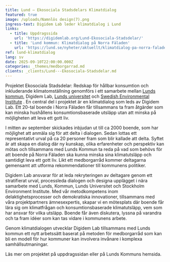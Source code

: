 ```yaml
---
title: Lund – Ekosociala Stadsdelars Klimatdialog
featured: true
image: /uploads/Namnlös design(7).png
ingress-text: Digidem Lab leder klimatdialog i Lund
links:
  - title: Uppdragssida
    url: 'https://digidemlab.org/Lund-Ekosociala-Stadsdelar/'
  - title: 'Lund kommun: Klimatdialog på Norra Fäladen'
    url: 'https://lund.se/nyheter/aktuellt/klimatdialog-pa-norra-faladen'
ref: lund-klimatdialog
lang: sv
date: 2025-09-10T22:00:00.000Z
categories: _themes/medborgarrad.md
clients: _clients/Lund---Ekosociala-Stadsdelar.md
---
```


Projektet Ekosociala Stadsdelar: Redskap för hållbar konsumtion och inkluderande klimatomställning genomförs i ett samarbete mellan [Lunds kommun](https://lund.se/), Digidem Lab, [Lunds universitet](https://www.lu.se/)  och [Swedish Environmental Institute](https://www.sei.org/) . En central del i projektet är en klimatdialog som leds av Digidem Lab. Ett 20-tal boende i Norra Fäladen får tillsammans ta fram åtgärder som kan minska hushållens konsumtionsbaserade utsläpp utan att minska på möjligheten att leva ett gott liv.

I mitten av september skickades inbjudan ut till ca 2000 boende, som har möjlighet att anmäla sig för att delta i dialogen. Sedan lottas ett representativt urval på ca 20 personer fram som blir kallade att delta. Syftet är att skapa en dialog där ny kunskap, olika erfarenheter och perspektiv kan mötas och tillsammans med Lunds Kommun ta reda på vad som behövs för att boende på Norra Fäladen ska kunna minska sina klimatutsläpp och samtidigt leva ett gott liv. Likt ett medborgarråd kommer deltagarna gemensamt att utforma rekommendationer till kommunens politiker.

Digidem Lab ansvarar för at leda rekryteringen av deltagare genom ett stratifierat urval, processleda dialogen och designa upplägget  i nära samarbete med Lunds, Kommun, Lunds Universitet och Stockholm Environment Institute. Med vår metodkompetens inom delaktighetsprocesser och demokratiska innovationer, tillsammans med våra projektpartners ämnesexpertis, skapar vi en mötesplats där boende får lära sig om klimatfrågan och konsumtionsbaserade klimatutsläpp, vem som har ansvar för vilka utsläpp. Boende får även diskutera, lyssna på varandra och ta fram idéer som kan tas vidare i kommunens arbete.

Genom klimatdialogen utvecklar Digidem Lab tillsammans med Lunds kommun ett nytt arbetssätt baserat på metoden för medborgarråd som kan bli en modell för hur kommuner kan involvera invånare i komplexa samhällsutmaningar.

Läs mer om projektet på uppdragssidan eller på Lunds Kommuns hemsida.

